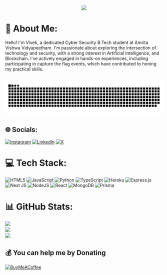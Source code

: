 <div align="center"><img src="https://readme-typing-svg.herokuapp.com?font=Dosis&size=35&pause=500&random=false&width=435&lines=Hi,+I'm+Dhivijit;A+Cyber+Security+Enthusiast;A+Web+Developer;" />
</div>


# 💫 About Me:
Hello! I'm Vivek, a dedicated Cyber Security B.Tech student at Amrita Vishwa Vidyapeetham. I'm passionate about exploring the intersection of technology and security, with a strong interest in Artificial Intelligence, and Blockchain. I've actively engaged in hands-on experiences, including participating in capture the flag events, which have contributed to honing my practical skills.
<br><br>
<div align="center">
<picture>
  <source media="(prefers-color-scheme: dark)" srcset="https://raw.githubusercontent.com/dhivijit/dhivijit/output/github-contribution-grid-snake-dark.svg">
  <source media="(prefers-color-scheme: light)" srcset="https://raw.githubusercontent.com/dhivijit/dhivijit/output/github-contribution-grid-snake.svg">
  <img alt="github contribution grid snake animation" src="https://raw.githubusercontent.com/dhivijit/dhivijit/output/github-contribution-grid-snake.svg">
</picture>
</div>


## 🌐 Socials:
[![Instagram](https://img.shields.io/badge/Instagram-E4405F?style=for-the-badge&logo=instagram&logoColor=white)](https://instagram.com/dhivijit) [![LinkedIn](https://img.shields.io/badge/LinkedIn-0077B5?style=for-the-badge&logo=linkedin&logoColor=white)](https://linkedin.com/in/dhivijit-k) [![X](https://img.shields.io/badge/X-000000?style=for-the-badge&logo=x&logoColor=white)](https://x.com/dhivijit)

# 💻 Tech Stack:
![HTML5](https://img.shields.io/badge/html5-%23E34F26.svg?style=for-the-badge&logo=html5&logoColor=white) ![JavaScript](https://img.shields.io/badge/javascript-%23323330.svg?style=for-the-badge&logo=javascript&logoColor=%23F7DF1E) ![Python](https://img.shields.io/badge/python-3670A0?style=for-the-badge&logo=python&logoColor=ffdd54) ![TypeScript](https://img.shields.io/badge/typescript-%23007ACC.svg?style=for-the-badge&logo=typescript&logoColor=white) ![Heroku](https://img.shields.io/badge/heroku-%23430098.svg?style=for-the-badge&logo=heroku&logoColor=white) ![Express.js](https://img.shields.io/badge/express.js-%23404d59.svg?style=for-the-badge&logo=express&logoColor=%2361DAFB) ![Next JS](https://img.shields.io/badge/Next-black?style=for-the-badge&logo=next.js&logoColor=white) ![NodeJS](https://img.shields.io/badge/node.js-6DA55F?style=for-the-badge&logo=node.js&logoColor=white) ![React](https://img.shields.io/badge/react-%2320232a.svg?style=for-the-badge&logo=react&logoColor=%2361DAFB) ![MongoDB](https://img.shields.io/badge/MongoDB-%234ea94b.svg?style=for-the-badge&logo=mongodb&logoColor=white) ![Prisma](https://img.shields.io/badge/Prisma-3982CE?style=for-the-badge&logo=Prisma&logoColor=white)
# 📊 GitHub Stats:
![](https://github-readme-stats.vercel.app/api?username=dhivijit&theme=dark&hide_border=false&include_all_commits=false&count_private=false)<br/>
![](https://github-readme-streak-stats.herokuapp.com/?user=dhivijit&theme=dark&hide_border=false)<br/>
![](https://github-readme-stats.vercel.app/api/top-langs/?username=dhivijit&theme=dark&hide_border=false&include_all_commits=false&count_private=false&layout=compact)

  ## 💰 You can help me by Donating
  [![BuyMeACoffee](https://img.shields.io/badge/Buy%20Me%20a%20Coffee-ffdd00?style=for-the-badge&logo=buy-me-a-coffee&logoColor=black)](https://buymeacoffee.com/vivekreddy9036) 
